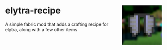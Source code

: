 # elytra-recipe	<img src="./img/icon.png" width="128" height="128" alt="Mod Icon" align="right">
A simple fabric mod that adds a crafting recipe for elytra, along with a few other items
<br>